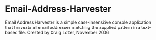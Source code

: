 Email-Address-Harvester
=======================

Email Address Harvester is a simple case-insensitive console application that harvests all email addresses matching the supplied pattern in a text-based file. Created by Craig Lotter, November 2006

